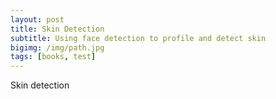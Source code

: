 ```yaml
---
layout: post
title: Skin Detection
subtitle: Using face detection to profile and detect skin
bigimg: /img/path.jpg
tags: [books, test]
---
```


Skin detection
